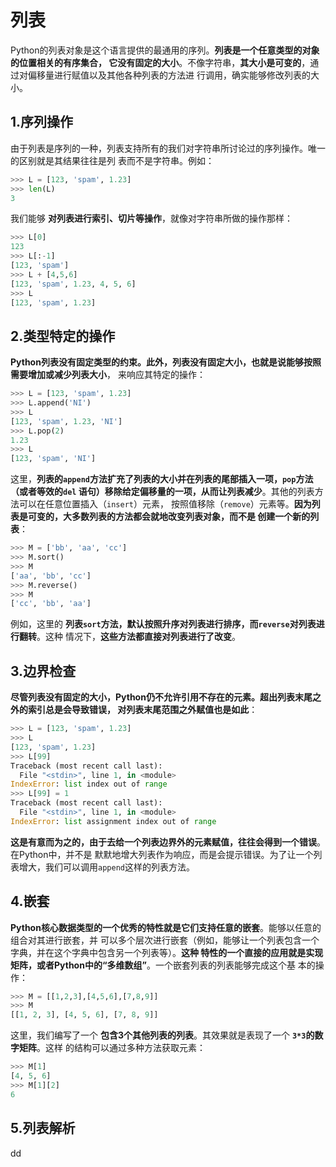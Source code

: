 列表
================================================================================
Python的列表对象是这个语言提供的最通用的序列。**列表是一个任意类型的对象的位置相关的有序集合，
它没有固定的大小**。不像字符串，**其大小是可变的**，通过对偏移量进行赋值以及其他各种列表的方法进
行调用，确实能够修改列表的大小。

## 1.序列操作
由于列表是序列的一种，列表支持所有的我们对字符串所讨论过的序列操作。唯一的区别就是其结果往往是列
表而不是字符串。例如：
```python
>>> L = [123, 'spam', 1.23]
>>> len(L)
3
```
我们能够 **对列表进行索引、切片等操作**，就像对字符串所做的操作那样：
```python
>>> L[0]
123
>>> L[:-1]
[123, 'spam']
>>> L + [4,5,6]
[123, 'spam', 1.23, 4, 5, 6]
>>> L
[123, 'spam', 1.23]
```

## 2.类型特定的操作
**Python列表没有固定类型的约束。此外，列表没有固定大小，也就是说能够按照需要增加或减少列表大小**，
来响应其特定的操作：
```python
>>> L = [123, 'spam', 1.23]
>>> L.append('NI')
>>> L
[123, 'spam', 1.23, 'NI']
>>> L.pop(2)
1.23
>>> L
[123, 'spam', 'NI']
```
这里，**列表的`append`方法扩充了列表的大小并在列表的尾部插入一项，`pop`方法（或者等效的`del`
语句）移除给定偏移量的一项，从而让列表减少**。其他的列表方法可以在任意位置插入（`insert`）元素，
按照值移除（`remove`）元素等。**因为列表是可变的，大多数列表的方法都会就地改变列表对象，而不是
创建一个新的列表**：
```python
>>> M = ['bb', 'aa', 'cc']
>>> M.sort()
>>> M
['aa', 'bb', 'cc']
>>> M.reverse()
>>> M
['cc', 'bb', 'aa']
```
例如，这里的 **列表`sort`方法，默认按照升序对列表进行排序，而`reverse`对列表进行翻转**。这种
情况下，**这些方法都直接对列表进行了改变**。

## 3.边界检查
**尽管列表没有固定的大小，Python仍不允许引用不存在的元素。超出列表末尾之外的索引总是会导致错误，
对列表末尾范围之外赋值也是如此**：
```python
>>> L = [123, 'spam', 1.23]
>>> L
[123, 'spam', 1.23]
>>> L[99]
Traceback (most recent call last):
  File "<stdin>", line 1, in <module>
IndexError: list index out of range
>>> L[99] = 1
Traceback (most recent call last):
  File "<stdin>", line 1, in <module>
IndexError: list assignment index out of range
```
**这是有意而为之的，由于去给一个列表边界外的元素赋值，往往会得到一个错误**。在Python中，并不是
默默地增大列表作为响应，而是会提示错误。为了让一个列表增大，我们可以调用`append`这样的列表方法。

## 4.嵌套
**Python核心数据类型的一个优秀的特性就是它们支持任意的嵌套**。能够以任意的组合对其进行嵌套，并
可以多个层次进行嵌套（例如，能够让一个列表包含一个字典，并在这个字典中包含另一个列表等）。**这种
特性的一个直接的应用就是实现矩阵，或者Python中的“多维数组”**。一个嵌套列表的列表能够完成这个基
本的操作：
```python
>>> M = [[1,2,3],[4,5,6],[7,8,9]]
>>> M
[[1, 2, 3], [4, 5, 6], [7, 8, 9]]
```
这里，我们编写了一个 **包含3个其他列表的列表**。其效果就是表现了一个 **`3*3`的数字矩阵**。这样
的结构可以通过多种方法获取元素：
```python
>>> M[1]
[4, 5, 6]
>>> M[1][2]
6
```

## 5.列表解析
































































dd
